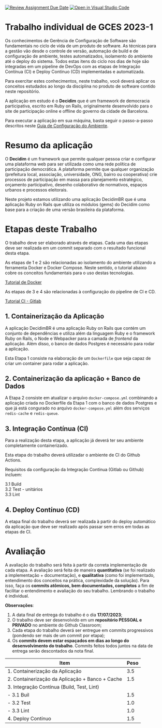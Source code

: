 [![Review Assignment Due Date](https://classroom.github.com/assets/deadline-readme-button-24ddc0f5d75046c5622901739e7c5dd533143b0c8e959d652212380cedb1ea36.svg)](https://classroom.github.com/a/QQnsKzZE)
[![Open in Visual Studio Code](https://classroom.github.com/assets/open-in-vscode-718a45dd9cf7e7f842a935f5ebbe5719a5e09af4491e668f4dbf3b35d5cca122.svg)](https://classroom.github.com/online_ide?assignment_repo_id=11448624&assignment_repo_type=AssignmentRepo)
# Trabalho individual de GCES 2023-1


Os conhecimentos de Gerência de Configuração de Software são fundamentais no ciclo de vida de um produto de software. As técnicas para a gestão vão desde o controle de versão, automação de build e de configuração de ambiente, testes automatizados, isolamento do ambiente até o deploy do sistema. Todos estas itens do ciclo nos dias de hoje são integradas em um pipeline de DevOps com as etapas de Integração Contínua (CI) e Deploy Contínuo (CD) implementadas e automatizada.

Para exercitar estes conhecimentos, neste trabalho, você deverá aplicar os conceitos estudados ao longo da disciplina no produto de software contido neste repositório.

A aplicação em estudo é o **Decidim** que é um framework de democracia participativa, escrito em Ruby on Rails, originalmente desenvolvido para o site de participação online e offline do governo da cidade de Barcelona.

Para executar a aplicação em sua máquina, basta seguir o passo-a-passo descritos neste [Guia de Configuração do Ambiente](./Instrucoes_de_Configuracao.md).

# Resumo da aplicação 

O **Decidim** é um framework que permite qualquer pessoa criar e configurar uma plataforma web para ser utilizada como uma rede política de participação democrática. A plataforma permite que qualquer organização (prefeitura local, associação, universidade, ONG, bairro ou cooperativa) crie processos de participação em massa para planejamento estratégico, orçamento participativo, desenho colaborativo de normativos, espaços urbanos e processos eleitorais.

Neste projeto estamos utilizando uma aplicação DecidimBR que é uma aplicação Ruby on Rails que utiliza os módulos (gems) do Decidim como base para a criação de uma versão brasileira da plataforma.

# Etapas deste Trabalho

O trabalho deve ser elaborado através de etapas. Cada uma das etapas deve ser realizada em um commit separado com o resultado funcional desta etapa.

As etapas de 1 e 2 são relacionadas ao isolamento do ambiente utilizando a ferramenta Docker e Docker Compose. Neste sentido, o tutorial abaixo cobre os conceitos fundamentais para o uso destas tecnologias.

[Tutorial de Docker](https://github.com/FGA-GCES/Workshop-Docker-Entrega-01/tree/main/tutorial_docker)

As etapas de 3 e 4 são relacionadas à configuração do pipeline de CI e CD.

[Tutorial CI - Gitlab](https://github.com/FGA-GCES/Workshop-CI-Entrega-02/tree/main/gitlab-ci_tutorial)

## 1. Containerização da Aplicação

A aplicação DecidimBR é uma aplicação Ruby on Rails que contém um conjunto de dependências e utiliza além da linguagem Ruby e o framework Ruby on Rails, o Node e Webpacker para a camada de *frontend* da aplicação. Além disso, o banco de dados Postgres é necessário para rodar a aplicação.

Esta Etapa 1 consiste na elaboração de um `Dockerfile` que seja capaz de criar um container para rodar a aplicação.

## 2. Containerização da aplicação + Banco de Dados

A Etapa 2 consiste em atualizar o arquivo `docker-compose.yml` combinando a aplicação criada no Dockerfile da Etapa 1 com o banco de dados Postgres e que já está congurado no arquivo `docker-compose.yml` além dos serviços `redis-cache` e `redis-queue`.

## 3. Integração Contínua (CI)

Para a realização desta etapa, a aplicação já deverá ter seu ambiente completamente containerizado.

Esta etapa do trabalho deverá utilizadar o ambiente de CI do Github Actions.

Requisitos da configuração da Integração Contínua (Gitlab ou Github) incluem:

3.1 Build  
3.2 Test - unitários  
3.3 Lint   

## 4. Deploy Contínuo (CD)

A etapa final do trabalho deverá ser realizada à partir do deploy automático da aplicação que deve ser realizado após passar sem erros em todas as etapas de CI.

# Avaliação

A avaliação do trabalho será feita à partir da correta implementação de cada etapa. A avaliação será feita de maneira **quantitativa** (se foi realizado a implementação + documentação), e **qualitativa** (como foi implementado, entendimento dos conceitos na prática, complexidade da solução). Para isso, faça os **commits atômicos, bem documentados, completos** a fim de facilitar o entendimento e avaliação do seu trabalho. Lembrando o trabalho é individual.

**Observações**: 
1. A data final de entrega do trabalho é o dia **17/07/2023**;
2. O trabalho deve ser desenvolvido em um **repositório PESSOAL e PRIVADO** no ambiente do Github Classroom;
3. Cada etapa do trabalho deverá ser entregue em commits progressivos (pondendo ser mais de um commit por etapa);
4. Os **commits devem estar espaçados em dias ao longo do desenvolvimento do trabalho**. Commits feitos todos juntos na data de entrega serão descontados da nota final.

| Item | Peso |
|---|---|
| 1. Containerização da Aplicação                   | 3.5 |
| 2. Containerização da Aplicação + Banco + Cache   | 1.5 |
| 3. Integração Contínua (Build, Test, Lint)        |     |
| - 3.1 Buil                                        | 1.5 |
| - 3.2 Test                                        | 1.0 |
| - 3.3 Lint                                        | 1.0 |
| 4. Deploy Contínuo                                | 1.5 |